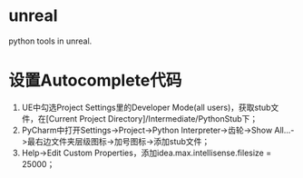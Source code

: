 # unreal
python tools in unreal.

# 设置Autocomplete代码
1. UE中勾选Project Settings里的Developer Mode(all users)，获取stub文件，在[Current Project Directory]/Intermediate/PythonStub下；
2. PyCharm中打开Settings->Project->Python Interpreter->齿轮->Show All...->最右边文件夹层级图标->加号图标->添加stub文件；
3. Help->Edit Custom Properties，添加idea.max.intellisense.filesize = 25000；
